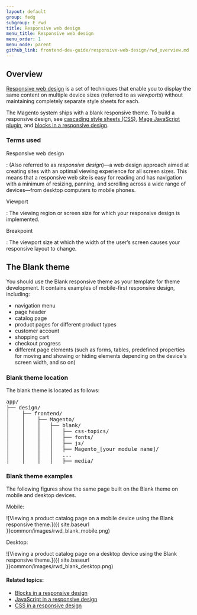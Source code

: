 ```yaml
---
layout: default
group: fedg
subgroup: E_rwd
title: Responsive web design
menu_title: Responsive web design
menu_order: 1
menu_node: parent
github_link: frontend-dev-guide/responsive-web-design/rwd_overview.md
---
```


<h2 id="fedg_rwd_overview">Overview</h2>

<a href="http://www.smashingmagazine.com/2011/01/12/standard-for-responsive-web-design/" target="_blank">Responsive web design</a> is a set of techniques that enable you to display the same content on multiple device sizes (referred to as *viewports*) without maintaining completely separate style sheets for each.

<p>The Magento system ships with a blank responsive theme. To build a responsive design, see <a href="{{ site.gdeurl }}frontend-dev-guide/css-topics/css-overview.html">cascading style sheets (CSS)</a>, <a href="{{ site.gdeurl }}frontend-dev-guide/javascript/js-mage-plugin.html">Mage JavaScript plugin</a>, and <a href="{{ site.gdeurl }}frontend-dev-guide/responsive-web-design/rwd_blocks.html">blocks in a responsive design</a>.</p>

<h3 id="fedg_rwd_terms">Terms used</h3>

Responsive web design

:	(Also referred to as *responsive design*)&mdash;a web design approach aimed at creating sites with an optimal viewing experience for all screen sizes. This means that a responsive web site is easy for reading and has navigation with a minimum of resizing, panning, and scrolling across a wide range of devices&mdash;from desktop computers to mobile phones.

Viewport

:	The viewing region or screen size for which your responsive design is implemented.

Breakpoint

:	The viewport size at which the width of the user’s screen causes your responsive layout to change.


<h2 id="fedg_rwd_blank">The Blank theme</h2>

You should use the Blank responsive theme as your template for theme development. It contains examples of mobile-first responsive design, including:

*	navigation menu
*	page header
*	catalog page
*	product pages for different product types
*	customer account
*	shopping cart
*	checkout progress
*	different page elements (such as forms, tables, predefined properties for moving and showing or hiding elements depending on the device's screen width, and so on)

<h3 id="fedg_rwd_blank_location">Blank theme location</h3>

The blank theme is located as follows:

<pre>app/
├── design/
│    ├── frontend/
│    │    ├── Magento/
│    │    │   ├── blank/
│    │    │   │   ├── css-topics/
│    │    │   │   ├── fonts/
│    │    │   │   ├── js/
│    │    │   │   ├── Magento_[your module name]/
│    │    │   │   ...
│    │    │   │   ├── media/</pre>

<h3 id="fedg_rwd_blank_ex">Blank theme examples</h3>

The following figures show the same page built on the Blank theme on mobile and desktop devices.

Mobile:

![Viewing a product catalog page on a mobile device using the Blank responsive theme.]({{ site.baseurl }}common/images/rwd_blank_mobile.png)

Desktop:

![Viewing a product catalog page on a desktop device using the Blank responsive theme.]({{ site.baseurl }}common/images/rwd_blank_desktop.png)

#### Related topics:

*	<a href="{{ site.gdeurl }}frontend-dev-guide/responsive-web-design/rwd_blocks.html">Blocks in a responsive design</a>
*	<a href="{{ site.gdeurl }}frontend-dev-guide/responsive-web-design/rwd_js.html">JavaScript in a responsive design</a>
*	<a href="{{ site.gdeurl }}frontend-dev-guide/responsive-web-design/rwd_css.html">CSS in a responsive design</a>


